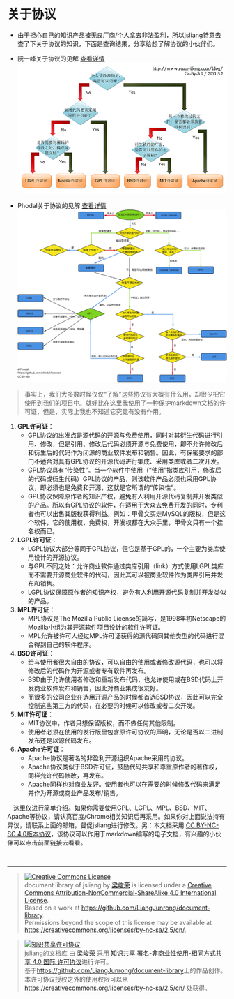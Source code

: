 关于协议
===
* 由于担心自己的知识产品被无良厂商/个人拿去非法盈利，所以jsliang特意去查了下关于协议的知识，下面是查询结果，分享给想了解协议的小伙伴们。
* 阮一峰关于协议的见解 [查看详情](http://www.ruanyifeng.com/blog/2011/05/how_to_choose_free_software_licenses.html)
![阮一峰](../../public-repertory/img/index-agreement-ruanyifeng.png)

* Phodal关于协议的见解 [查看详情](https://www.sohu.com/a/193996518_385076)
![phodal](../../public-repertory//img/index-agreement-phodal.svg)

> 事实上，我们大多数时候仅仅“了解”这些协议有大概有什么用，却很少把它使用到我们的项目中。就好比在这里我使用了一种保护markdown文档的许可证，但是，实际上我也不知道它究竟有没有作用。

1. **GPL许可证**：
    * GPL协议的出发点是源代码的开源与免费使用，同时对其衍生代码进行引用、修改，但是引用、修改后代码必须开源与免费使用，即不允许修改后和衍生后的代码作为闭源的商业软件发布和销售。因此，有保密要求的部门不适合对具有GPL协议的开源代码进行集成、采用类库或者二次开发。
   * GPL协议具有“传染性”。当一个软件中使用（“使用”指类库引用，修改后的代码或衍生代码）GPL协议的产品，则该软件产品必须也采用GPL协议，即必须也是免费和开源，这就是它所谓的“传染性”。
   * GPL协议保障原作者的知识产权，避免有人利用开源代码复制并开发类似的产品。所以有GPL协议的软件，在适用于大众去免费开发的同时，专利者也可以出售其版权获得利益。例如：甲骨文买走MySQL的版权，但是这个软件，它的使用权，免费权，开发权都在大众手里，甲骨文只有一个挂名权而已。
2. **LGPL许可证**：
   * LGPL协议大部分等同于GPL协议，但它是基于GPL的，一个主要为类库使用设计的开源协议。
   * 与GPL不同之处：允许商业软件通过类库引用（link）方式使用LGPL类库而不需要开源商业软件的代码，因此其可以被商业软件作为类库引用并发布和销售。
   * LGPL协议保障原作者的知识产权，避免有人利用开源代码复制并开发类似的产品。
3. **MPL许可证**：
   * MPL协议是The Mozilla Public License的简写，是1998年初Netscape的Mozilla小组为其开源软件项目设计的软件许可证。
   * MPL允许被许可人经过MPL许可证获得的源代码同其他类型的代码进行混合得到自己的软件程序。
4. **BSD许可证**：  
   * 给与使用者很大自由的协议，可以自由的使用或者修改源代码，也可以将修改后的代码作为开源或者专有软件再发布。  
   * BSD由于允许使用者修改和重新发布代码，也允许使用或在BSD代码上开发商业软件发布和销售，因此对商业集成很友好。  
   * 而很多的公司企业在选用开源产品的时候都首选BSD协议，因此可以完全控制这些第三方的代码，在必要的时候可以修改或者二次开发。
5. **MIT许可证**：
   * MIT协议中，作者只想保留版权，而不做任何其他限制。
   * 使用者必须在使用的发行版里包含原许可协议的声明，无论是否以二进制发布还是以源代码发布。
6. **Apache许可证**：
   * Apache协议是著名的非盈利开源组织Apache采用的协议。
   * Apache协议类似于BSD许可证，鼓励代码共享和尊重原作者的著作权，同样允许代码修改，再发布。
   * Apache同样也对商业友好。使用者也可以在需要的时候修改代码来满足并作为开源或商业产品发布/销售。

&emsp;这里仅进行简单介绍。如果你需要使用GPL、LGPL、MPL、BSD、MIT、Apache等协议，请认真百度/Chrome相关知识后再采用。如果你对上面说法持有异议，请联系上面的邮箱，督促jsliang进行修改。另：本文档采用 [CC BY-NC-SC 4.0版本协议](https://creativecommons.org/licenses/by-nc-sa/2.5/cn/)，该协议可以作用于markdown编写的电子文档，有兴趣的小伙伴可以点击前面链接去看看。

<br>

***
> <a rel="license" href="http://creativecommons.org/licenses/by-nc-sa/4.0/"><img alt="Creative Commons License" style="border-width:0" src="https://i.creativecommons.org/l/by-nc-sa/4.0/88x31.png" /></a><br /><span xmlns:dct="http://purl.org/dc/terms/" property="dct:title">document library of jsliang</span> by <a xmlns:cc="http://creativecommons.org/ns#" href="https://github.com/LiangJunrong/document-library" property="cc:attributionName" rel="cc:attributionURL">梁峻荣</a> is licensed under a <a rel="license" href="http://creativecommons.org/licenses/by-nc-sa/4.0/">Creative Commons Attribution-NonCommercial-ShareAlike 4.0 International License</a>.<br />Based on a work at <a xmlns:dct="http://purl.org/dc/terms/" href="https://github.com/LiangJunrong/document-library" rel="dct:source">https://github.com/LiangJunrong/document-library</a>.<br />Permissions beyond the scope of this license may be available at <a xmlns:cc="http://creativecommons.org/ns#" href="https://creativecommons.org/licenses/by-nc-sa/2.5/cn/" rel="cc:morePermissions">https://creativecommons.org/licenses/by-nc-sa/2.5/cn/</a>.

> <a rel="license" href="http://creativecommons.org/licenses/by-nc-sa/4.0/"><img alt="知识共享许可协议" style="border-width:0" src="https://i.creativecommons.org/l/by-nc-sa/4.0/88x31.png" /></a><br /><span xmlns:dct="http://purl.org/dc/terms/" property="dct:title">jsliang的文档库</span> 由 <a xmlns:cc="http://creativecommons.org/ns#" href="https://github.com/LiangJunrong/document-library" property="cc:attributionName" rel="cc:attributionURL">梁峻荣</a> 采用 <a rel="license" href="http://creativecommons.org/licenses/by-nc-sa/4.0/">知识共享 署名-非商业性使用-相同方式共享 4.0 国际 许可协议</a>进行许可。<br />基于<a xmlns:dct="http://purl.org/dc/terms/" href="https://github.com/LiangJunrong/document-library" rel="dct:source">https://github.com/LiangJunrong/document-library</a>上的作品创作。<br />本许可协议授权之外的使用权限可以从 <a xmlns:cc="http://creativecommons.org/ns#" href="https://creativecommons.org/licenses/by-nc-sa/2.5/cn/" rel="cc:morePermissions">https://creativecommons.org/licenses/by-nc-sa/2.5/cn/</a> 处获得。